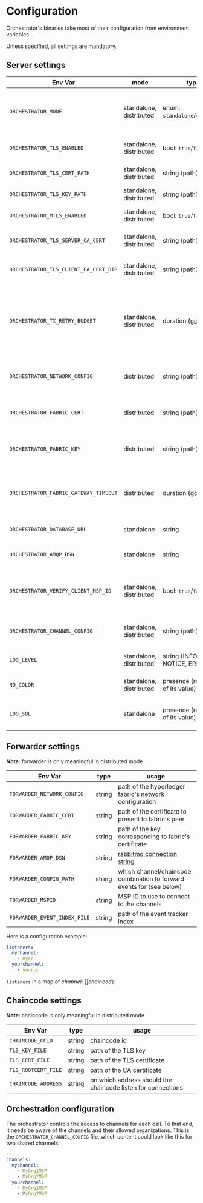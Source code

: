# Configuration

Orchestrator's binaries take most of their configuration from environment variables.

Unless specified, all settings are mandatory.

## Server settings

| Env Var                               | mode                    | type                                                               | usage                                                                                                  |
|---------------------------------------|-------------------------|--------------------------------------------------------------------|--------------------------------------------------------------------------------------------------------|
| `ORCHESTRATOR_MODE`                   | standalone, distributed | enum: `standalone`/`chaincode`                                     | specify in which mode to run the orchestrator (defaults to `standalone`)                               |
| `ORCHESTRATOR_TLS_ENABLED`            | standalone, distributed | bool: `true`/`false`                                               | whether to add TLS on transport                                                                        |
| `ORCHESTRATOR_TLS_CERT_PATH`          | standalone, distributed | string (path)                                                      | path of the certificate to use                                                                         |
| `ORCHESTRATOR_TLS_KEY_PATH`           | standalone, distributed | string (path)                                                      | path of the key to use                                                                                 |
| `ORCHESTRATOR_MTLS_ENABLED`           | standalone, distributed | bool: `true`/`false`                                               | whether to enable mutual TLS                                                                           |
| `ORCHESTRATOR_TLS_SERVER_CA_CERT`     | standalone, distributed | string (path)                                                      | path of the CA certificate to use                                                                      |
| `ORCHESTRATOR_TLS_CLIENT_CA_CERT_DIR` | standalone, distributed | string (path)                                                      | directory containing CA certificates of the client                                                     |
| `ORCHESTRATOR_TX_RETRY_BUDGET`        | standalone, distributed | duration ([go format](https://golang.org/pkg/time/#ParseDuration)) | duration during which the transaction can be retried in case of unserializable read/write dependencies |
| `ORCHESTRATOR_NETWORK_CONFIG`         | distributed             | string (path)                                                      | path of the hyperledger fabric's network configuration                                                 |
| `ORCHESTRATOR_FABRIC_CERT`            | distributed             | string (path)                                                      | path of the certificate to present to fabric's peer                                                    |
| `ORCHESTRATOR_FABRIC_KEY`             | distributed             | string (path)                                                      | path of the key corresponding to fabric's certificate                                                  |
| `ORCHESTRATOR_FABRIC_GATEWAY_TIMEOUT` | distributed             | duration ([go format](https://golang.org/pkg/time/#ParseDuration)) | Commit timeout for all transaction submissions for the gateway                                         |
| `ORCHESTRATOR_DATABASE_URL`           | standalone              | string                                                             | [postgresql connection string](http://www.postgresql.cn/docs/13/libpq-connect.html#LIBPQ-CONNSTRING)   |
| `ORCHESTRATOR_AMQP_DSN`               | standalone              | string                                                             | [rabbitmq connection string](https://www.rabbitmq.com/uri-spec.html)                                   |
| `ORCHESTRATOR_VERIFY_CLIENT_MSP_ID`   | standalone, distributed | bool: `true`/`false`                                               | whether to check that client certificate matches the MSPID header                                      |
| `ORCHESTRATOR_CHANNEL_CONFIG`         | standalone, distributed | string (path)                                                      | where to find the [application configuration](#orchestration-configuration)                            |
| `LOG_LEVEL`                           | standalone, distributed | string (INFO, WARN, NOTICE, ERROR, etc)                            | log verbosity (default to INFO)                                                                        |
| `NO_COLOR`                            | standalone, distributed | presence (regardless of its value)                                 | disable log color (see [no-color](https://no-color.org/))                                              |
| `LOG_SQL`                             | standalone              | presence (regardless of its value)                                 | log SQL statements with debug verbosity.                                                               |

## Forwarder settings

**Note**: forwarder is only meaningful in distributed mode

| Env Var                      | type   | usage                                                                 |
|------------------------------|--------|-----------------------------------------------------------------------|
| `FORWARDER_NETWORK_CONFIG`   | string | path of the hyperledger fabric's network configuration                |
| `FORWARDER_FABRIC_CERT`      | string | path of the certificate to present to fabric's peer                   |
| `FORWARDER_FABRIC_KEY`       | string | path of the key corresponding to fabric's certificate                 |
| `FORWARDER_AMQP_DSN`         | string | [rabbitmq connection string](https://www.rabbitmq.com/uri-spec.html)  |
| `FORWARDER_CONFIG_PATH`      | string | which channel/chaincode combination to forward events for (see below) |
| `FORWARDER_MSPID`            | string | MSP ID to use to connect to the channels                              |
| `FORWARDER_EVENT_INDEX_FILE` | string | path of the event tracker index                                       |

Here is a configuration example:
```yaml
listeners:
  mychannel:
    - mycc
  yourchannel:
    - yourcc
```

`listeners` in a map of *channel*: []*chaincode*.

## Chaincode settings

**Note**: chaincode is only meaningful in distributed mode

| Env Var             | type   | usage                                                        |
|---------------------|--------|--------------------------------------------------------------|
| `CHAINCODE_CCID`    | string | chaincode id                                                 |
| `TLS_KEY_FILE`      | string | path of the TLS key                                          |
| `TLS_CERT_FILE`     | string | path of the TLS certificate                                  |
| `TLS_ROOTCERT_FILE` | string | path of the CA certificate                                   |
| `CHAINCODE_ADDRESS` | string | on which address should the chaincode listen for connections |

## Orchestration configuration

The orchestrator controls the access to channels for each call.
To that end, it needs be aware of the channels and their allowed organizations.
This is the `ORCHESTRATOR_CHANNEL_CONFIG` file, which content could look like this for two shared channels:

```yml
---
channels:
  mychannel:
    - MyOrg1MSP
    - MyOrg2MSP
  yourchannel:
    - MyOrg1MSP
    - MyOrg2MSP
```
